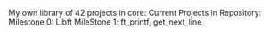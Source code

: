 My own library of 42 projects in core:
Current Projects in Repository:
Milestone 0: Libft
MileStone 1: ft_printf, get_next_line
